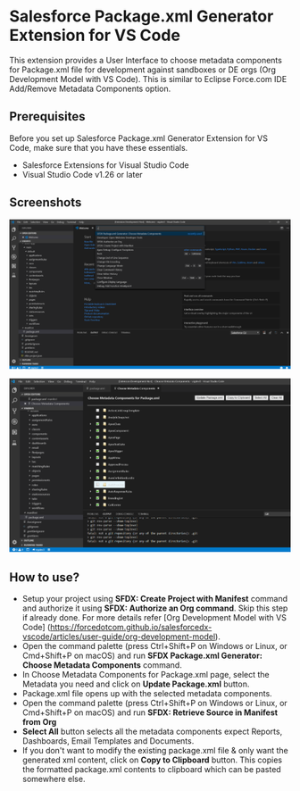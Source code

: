 # Salesforce Package.xml Generator Extension for VS Code

This extension provides a User Interface to choose metadata components for Package.xml file for development against sandboxes or DE orgs (Org Development Model with VS Code). This is similar to Eclipse Force.com IDE Add/Remove Metadata Components option.

## Prerequisites
Before you set up Salesforce Package.xml Generator Extension for VS Code, make sure that you have these essentials.

- Salesforce Extensions for Visual Studio Code
- Visual Studio Code v1.26 or later

## Screenshots
![Screenshot 1](sfdx-gen-pack1.png)

![Screenshot 2](sfdx-gen-pack2.png)

## How to use?
- Setup your project using **SFDX: Create Project with Manifest** command and authorize it using **SFDX: Authorize an Org command**. Skip this step if already done.
For more details refer [Org Development Model with VS Code] (https://forcedotcom.github.io/salesforcedx-vscode/articles/user-guide/org-development-model). 
- Open the command palette (press Ctrl+Shift+P on Windows or Linux, or Cmd+Shift+P on macOS) and run **SFDX Package.xml Generator: Choose Metadata Components** command.
- In Choose Metadata Components for Package.xml page, select the Metadata you need and click on **Update Package.xml** button.
- Package.xml file opens up with the selected metadata components.
- Open the command palette (press Ctrl+Shift+P on Windows or Linux, or Cmd+Shift+P on macOS) and run **SFDX: Retrieve Source in Manifest from Org**
- **Select All** button selects all the metadata components expect Reports, Dashboards, Email Templates and Documents.
- If you don't want to modify the existing package.xml file & only want the generated xml content, click on **Copy to Clipboard** button. This copies the formatted package.xml contents to clipboard which can be pasted somewhere else.
